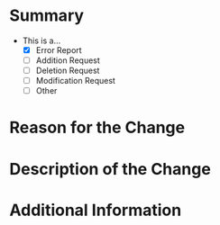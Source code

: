 <!--
    Thank-you for submitting an issue report. Your effort and input is appreciated.

    Please use this template to help us review your report. Not everything is
    required for every report, so please feel free to omit any sections that
    are not relevant to your issue.
-->

# Summary

<!--
    Update the checkbox with an [x] for the type of issue you are reporting.
-->

* This is a…
  * [x] Error Report
  * [ ] Addition Request
  * [ ] Deletion Request
  * [ ] Modification Request
  * [ ] Other

# Reason for the Change

<!--
    Anything that helps us understand why you are requesting this change goes here.
    What information is incorrect? Why would you like to see the information added?
    What does this change address?
-->

# Description of the Change

<!--
    The details, considerations, or other interesting points of your requested change.
-->

# Additional Information

<!--
    Any other information to help us understand the issue, such as: detailed explanation,
    related issues, suggestions how to fix, links for us to have context, etc.
-->

